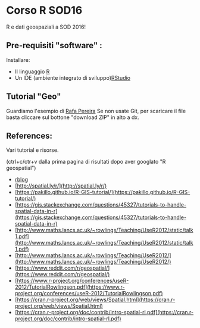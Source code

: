 # Corso R SOD16
R e dati geospaziali a SOD 2016!

## Pre-requisiti "software" :
Installare:
- Il linguaggio [R](https://www.r-project.org/)
- Un IDE (ambiente integrato di sviluppo)[RStudio](https://www.rstudio.com/)

## Tutorial "Geo"
Guardiamo l'esempio di [Rafa Pereira](https://gist.github.com/rafapereirabr/97a7c92d40f91cd20a10e8e0165a0aef)
Se non usate Git, per scaricare il file basta cliccare sul bottone "download ZIP" in alto a dx.

## References:

Vari tutorial e risorse.

(ctrl+c/ctr+v dalla prima pagina di risultati dopo aver googlato "R geospatial")

- [rblog](http://www.r-bloggers.com/using-r-working-with-geospatial-data/)
- [http://spatial.ly/r/](http://spatial.ly/r/)
- [https://pakillo.github.io/R-GIS-tutorial/](https://pakillo.github.io/R-GIS-tutorial/)
- [https://gis.stackexchange.com/questions/45327/tutorials-to-handle-spatial-data-in-r](https://gis.stackexchange.com/questions/45327/tutorials-to-handle-spatial-data-in-r)
- [http://www.maths.lancs.ac.uk/~rowlings/Teaching/UseR2012/static/talk1.pdf](http://www.maths.lancs.ac.uk/~rowlings/Teaching/UseR2012/static/talk1.pdf)
- [http://www.maths.lancs.ac.uk/~rowlings/Teaching/UseR2012/](http://www.maths.lancs.ac.uk/~rowlings/Teaching/UseR2012/)
- [https://www.reddit.com/r/geospatial/](https://www.reddit.com/r/geospatial/)
- [https://www.r-project.org/conferences/useR-2012/TutorialRowlingson.pdf](https://www.r-project.org/conferences/useR-2012/TutorialRowlingson.pdf)
- [https://cran.r-project.org/web/views/Spatial.html](https://cran.r-project.org/web/views/Spatial.html)
- [https://cran.r-project.org/doc/contrib/intro-spatial-rl.pdf](https://cran.r-project.org/doc/contrib/intro-spatial-rl.pdf)
